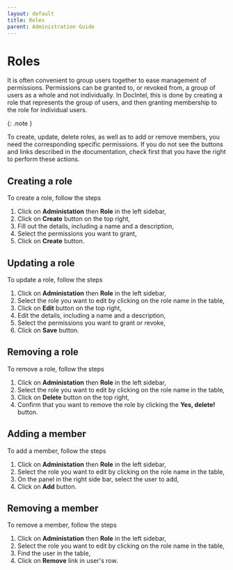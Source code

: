 ```yaml
---
layout: default
title: Roles
parent: Administration Guide
---
```


# Roles

It is often convenient to group users together to ease management of
permissions. Permissions can be granted to, or revoked from, a group of users as
a whole and not individually. In DocIntel, this is done by creating a role that
represents the group of users, and then granting membership to the role for
individual users.

{: .note } 

To create, update, delete roles, as well as to add or remove members, you need
the corresponding specific permissions. If you do not see the buttons and links
described in the documentation, check first that you have the right to perform
these actions.

## Creating a role

To create a role, follow the steps

1. Click on **Administation** then **Role** in the left sidebar,
2. Click on **Create** button on the top right,
3. Fill out the details, including a name and a description,
4. Select the permissions you want to grant,
5. Click on **Create** button.

## Updating a role

To update a role, follow the steps

1. Click on **Administation** then **Role** in the left sidebar,
2. Select the role you want to edit by clicking on the role name in the table,
2. Click on **Edit** button on the top right,
3. Edit the details, including a name and a description,
4. Select the permissions you want to grant or revoke,
5. Click on **Save** button.

## Removing a role

To remove a role, follow the steps

1. Click on **Administation** then **Role** in the left sidebar,
2. Select the role you want to edit by clicking on the role name in the table,
2. Click on **Delete** button on the top right,
3. Confirm that you want to remove the role by clicking the **Yes, delete!** button.

## Adding a member

To add a member, follow the steps

1. Click on **Administation** then **Role** in the left sidebar,
2. Select the role you want to edit by clicking on the role name in the table,
3. On the panel in the right side bar, select the user to add,
4. Click on **Add** button.

## Removing a member

To remove a member, follow the steps

1. Click on **Administation** then **Role** in the left sidebar,
2. Select the role you want to edit by clicking on the role name in the table,
3. Find the user in the table,
4. Click on **Remove** link in user's row.
